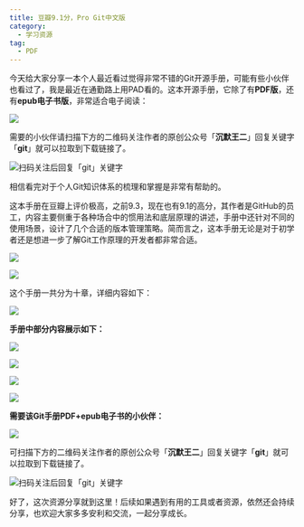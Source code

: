 ```yaml
---
title: 豆瓣9.1分，Pro Git中文版
category:
  - 学习资源
tag:
  - PDF
---
```


今天给大家分享一本个人最近看过觉得非常不错的Git开源手册，可能有些小伙伴也看过了，我是最近在通勤路上用PAD看的。这本开源手册，它除了有**PDF版**，还有**epub电子书版**，非常适合电子阅读：

![](http://cdn.tobebetterjavaer.com/tobebetterjavaer/images/images/download/progit-41240dae-f097-4986-b1a3-20f6a8035732)

需要的小伙伴请扫描下方的二维码关注作者的原创公众号「**沉默王二**」回复关键字「**git**」就可以拉取到下载链接了。

![扫码关注后回复「git」关键字](http://cdn.tobebetterjavaer.com/tobebetterjavaer/images/gongzhonghao.png)

相信看完对于个人Git知识体系的梳理和掌握是非常有帮助的。

这本手册在豆瓣上评价极高，之前9.3，现在也有9.1的高分，其作者是GitHub的员工，内容主要侧重于各种场合中的惯用法和底层原理的讲述，手册中还针对不同的使用场景，设计了几个合适的版本管理策略。简而言之，这本手册无论是对于初学者还是想进一步了解Git工作原理的开发者都非常合适。

![](http://cdn.tobebetterjavaer.com/tobebetterjavaer/images/images/download/progit-66757d24-4bcb-4084-9e7f-8e9e32d517c4)

![](http://cdn.tobebetterjavaer.com/tobebetterjavaer/images/images/download/progit-b829ef9a-3c8f-4e91-b88b-3eeb1692d8d9)

这个手册一共分为十章，详细内容如下：

![](http://cdn.tobebetterjavaer.com/tobebetterjavaer/images/images/download/progit-33b772d5-fa59-4181-8831-9efe9c1b11ea)

**手册中部分内容展示如下：**

![](http://cdn.tobebetterjavaer.com/tobebetterjavaer/images/images/download/progit-f8c62f18-ceaa-4de1-b7ad-961cd1418bfb)

![](http://cdn.tobebetterjavaer.com/tobebetterjavaer/images/images/download/progit-d82932c6-5a30-4ed6-86e5-e4ca468e8a13)

![](http://cdn.tobebetterjavaer.com/tobebetterjavaer/images/images/download/progit-ca7c7781-7c3f-4729-9cd7-2c050b660e4e)

![](http://cdn.tobebetterjavaer.com/tobebetterjavaer/images/images/download/progit-91c726c1-a10d-41fb-8b2a-a5228d741106)

**需要该Git手册PDF+epub电子书的小伙伴：**

![](http://cdn.tobebetterjavaer.com/tobebetterjavaer/images/images/download/progit-eff913ad-4635-498f-8a04-01a03380e84a)

可扫描下方的二维码关注作者的原创公众号「**沉默王二**」回复关键字「**git**」就可以拉取到下载链接了。

![扫码关注后回复「git」关键字](http://cdn.tobebetterjavaer.com/tobebetterjavaer/images/gongzhonghao.png)


好了，这次资源分享就到这里！后续如果遇到有用的工具或者资源，依然还会持续分享，也欢迎大家多多安利和交流，一起分享成长。
